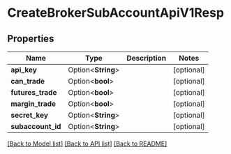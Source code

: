 # CreateBrokerSubAccountApiV1Resp

## Properties

Name | Type | Description | Notes
------------ | ------------- | ------------- | -------------
**api_key** | Option<**String**> |  | [optional]
**can_trade** | Option<**bool**> |  | [optional]
**futures_trade** | Option<**bool**> |  | [optional]
**margin_trade** | Option<**bool**> |  | [optional]
**secret_key** | Option<**String**> |  | [optional]
**subaccount_id** | Option<**String**> |  | [optional]

[[Back to Model list]](../README.md#documentation-for-models) [[Back to API list]](../README.md#documentation-for-api-endpoints) [[Back to README]](../README.md)


